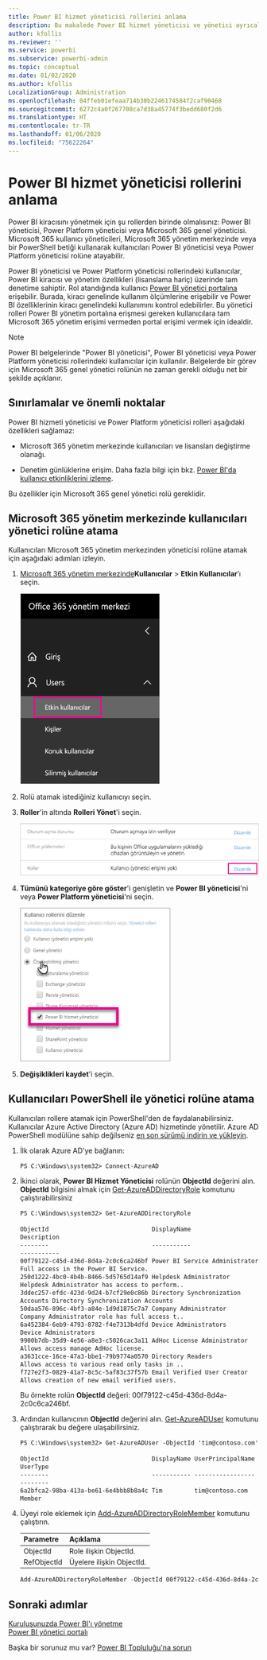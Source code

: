 ```yaml
---
title: Power BI hizmet yöneticisi rollerini anlama
description: Bu makalede Power BI hizmet yöneticisi ve yönetici ayrıcalıkları sağlayan belirli roller açıklanır.
author: kfollis
ms.reviewer: ''
ms.service: powerbi
ms.subservice: powerbi-admin
ms.topic: conceptual
ms.date: 01/02/2020
ms.author: kfollis
LocalizationGroup: Administration
ms.openlocfilehash: 04ffeb01efeaa714b30b2246174584f2caf90468
ms.sourcegitcommit: 6272c4a0f267708ca7d38a45774f3bedd680f2d6
ms.translationtype: HT
ms.contentlocale: tr-TR
ms.lasthandoff: 01/06/2020
ms.locfileid: "75622264"
---
```

# <a name="understanding-power-bi-service-administrator-roles"></a>Power BI hizmet yöneticisi rollerini anlama

Power BI kiracısını yönetmek için şu rollerden birinde olmalısınız: Power BI yöneticisi, Power Platform yöneticisi veya Microsoft 365 genel yöneticisi. Microsoft 365 kullanıcı yöneticileri, Microsoft 365 yönetim merkezinde veya bir PowerShell betiği kullanarak kullanıcıları Power BI yöneticisi veya Power Platform yöneticisi rolüne atayabilir.

Power BI yöneticisi ve Power Platform yöneticisi rollerindeki kullanıcılar, Power BI kiracısı ve yönetim özellikleri (lisanslama hariç) üzerinde tam denetime sahiptir. Rol atandığında kullanıcı [Power BI yönetici portalına](service-admin-portal.md) erişebilir. Burada, kiracı genelinde kullanım ölçümlerine erişebilir ve Power BI özelliklerinin kiracı genelindeki kullanımını kontrol edebilirler. Bu yönetici rolleri Power BI yönetim portalına erişmesi gereken kullanıcılara tam Microsoft 365 yönetim erişimi vermeden portal erişimi vermek için idealdir.

> [!NOTE]
> Power BI belgelerinde "Power BI yöneticisi", Power BI yöneticisi veya Power Platform yöneticisi rollerindeki kullanıcılar için kullanılır. Belgelerde bir görev için Microsoft 365 genel yönetici rolünün ne zaman gerekli olduğu net bir şekilde açıklanır.

## <a name="limitations-and-considerations"></a>Sınırlamalar ve önemli noktalar

Power BI hizmeti yöneticisi ve Power Platform yöneticisi rolleri aşağıdaki özellikleri sağlamaz:

* Microsoft 365 yönetim merkezinde kullanıcıları ve lisansları değiştirme olanağı.

* Denetim günlüklerine erişim. Daha fazla bilgi için bkz. [Power BI'da kullanıcı etkinliklerini izleme](service-admin-auditing.md).

Bu özellikler için Microsoft 365 genel yönetici rolü gereklidir.

## <a name="assign-users-to-an-admin-role-in-the-microsoft-365-admin-center"></a>Microsoft 365 yönetim merkezinde kullanıcıları yönetici rolüne atama

Kullanıcıları Microsoft 365 yönetim merkezinden yöneticisi rolüne atamak için aşağıdaki adımları izleyin.

1. [Microsoft 365 yönetim merkezinde](https://portal.office.com/adminportal/home#/homepage)**Kullanıcılar** > **Etkin Kullanıcılar**’ı seçin.

    ![Microsoft 365 yönetim merkezi](media/service-admin-role/powerbi-admin-users.png)

1. Rolü atamak istediğiniz kullanıcıyı seçin.

1. **Roller**'in altında **Rolleri Yönet**'i seçin.

    ![Rolleri yönet](media/service-admin-role/powerbi-admin-edit-roles.png)

1. **Tümünü kategoriye göre göster**'i genişletin ve **Power BI yöneticisi**'ni veya **Power Platform yöneticisi**'ni seçin.

    ![Yönetici rolünü seçme](media/service-admin-role/powerbi-admin-role.png)

1. **Değişiklikleri kaydet**'i seçin.

## <a name="assign-users-to-the-admin-role-with-powershell"></a>Kullanıcıları PowerShell ile yönetici rolüne atama

Kullanıcıları rollere atamak için PowerShell'den de faydalanabilirsiniz. Kullanıcılar Azure Active Directory (Azure AD) hizmetinde yönetilir. Azure AD PowerShell modülüne sahip değilseniz [en son sürümü indirin ve yükleyin](https://www.powershellgallery.com/packages/AzureAD/).

1. İlk olarak Azure AD'ye bağlanın:
   ```
   PS C:\Windows\system32> Connect-AzureAD
   ```

1. İkinci olarak, **Power BI Hizmet Yöneticisi** rolünün **ObjectId** değerini alın. **ObjectId** bilgisini almak için [Get-AzureADDirectoryRole](/powershell/module/azuread/get-azureaddirectoryrole) komutunu çalıştırabilirsiniz

    ```
    PS C:\Windows\system32> Get-AzureADDirectoryRole

    ObjectId                             DisplayName                        Description
    --------                             -----------                        -----------
    00f79122-c45d-436d-8d4a-2c0c6ca246bf Power BI Service Administrator     Full access in the Power BI Service.
    250d1222-4bc0-4b4b-8466-5d5765d14af9 Helpdesk Administrator             Helpdesk Administrator has access to perform..
    3ddec257-efdc-423d-9d24-b7cf29e0c86b Directory Synchronization Accounts Directory Synchronization Accounts
    50daa576-896c-4bf3-a84e-1d9d1875c7a7 Company Administrator              Company Administrator role has full access t..
    6a452384-6eb9-4793-8782-f4e7313b4dfd Device Administrators              Device Administrators
    9900b7db-35d9-4e56-a8e3-c5026cac3a11 AdHoc License Administrator        Allows access manage AdHoc license.
    a3631cce-16ce-47a3-bbe1-79b9774a0570 Directory Readers                  Allows access to various read only tasks in ..
    f727e2f3-0829-41a7-8c5c-5af83c37f57b Email Verified User Creator        Allows creation of new email verified users.
    ```

    Bu örnekte rolün **ObjectId** değeri: 00f79122-c45d-436d-8d4a-2c0c6ca246bf.

1. Ardından kullanıcının **ObjectId** değerini alın. [Get-AzureADUser](/powershell/module/azuread/get-azureaduser) komutunu çalıştırarak bu değere ulaşabilirsiniz.

    ```
    PS C:\Windows\system32> Get-AzureADUser -ObjectId 'tim@contoso.com'

    ObjectId                             DisplayName UserPrincipalName      UserType
    --------                             ----------- -----------------      --------
    6a2bfca2-98ba-413a-be61-6e4bbb8b8a4c Tim         tim@contoso.com        Member
    ```

1. Üyeyi role eklemek için [Add-AzureADDirectoryRoleMember](/powershell/module/azuread/add-azureaddirectoryrolemember) komutunu çalıştırın.

    | Parametre | Açıklama |
    | --- | --- |
    | ObjectId |Role ilişkin ObjectId. |
    | RefObjectId |Üyelere ilişkin ObjectId. |

    ```powershell
    Add-AzureADDirectoryRoleMember -ObjectId 00f79122-c45d-436d-8d4a-2c0c6ca246bf -RefObjectId 6a2bfca2-98ba-413a-be61-6e4bbb8b8a4c
    ```

## <a name="next-steps"></a>Sonraki adımlar

[Kuruluşunuzda Power BI'ı yönetme](service-admin-administering-power-bi-in-your-organization.md)  
[Power BI yönetici portalı](service-admin-portal.md)  

Başka bir sorunuz mu var? [Power BI Topluluğu'na sorun](https://community.powerbi.com/)